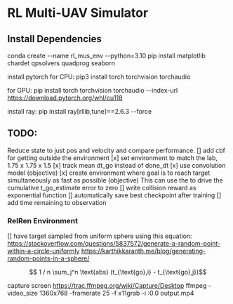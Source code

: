 # RL Multi-UAV Simulator

## Install Dependencies
conda create --name rl_mus_env --python=3.10
pip install matplotlib chardet qpsolvers quadprog seaborn

install pytorch
for CPU:
pip3 install torch torchvision torchaudio

for GPU:
pip install torch torchvision torchaudio --index-url https://download.pytorch.org/whl/cu118

install ray:
pip install ray[rllib,tune]==2.6.3 --force

## TODO: 
Reduce state to just pos and velocity and compare performance.
[] add cbf for getting outside the environment
[x] set environment to match the lab, 1.75 x 1.75 x 1.5
[x] track mean dt_go instead of done_dt
[x] use convolution model (objective)
[x] create environment where goal is to reach target simultaneously as fast as possible (objective)
    This can use the to drive the cumulative t_go_estimate error to zero
[] write collision reward as exponential function
[] automatically save best checkpoint after training
[] add time remaining to observation


### RelRen Environment
[] have target sampled from uniform sphere using this equation:
https://stackoverflow.com/questions/5837572/generate-a-random-point-within-a-circle-uniformly
https://karthikkaranth.me/blog/generating-random-points-in-a-sphere/


$$ 1 / n \sum_j^n \text{abs} (t_{\text{go},i} - t_{\text{go},j})$$


capture screen
https://trac.ffmpeg.org/wiki/Capture/Desktop
ffmpeg -video_size 1360x768 -framerate 25 -f x11grab -i :0.0 output.mp4